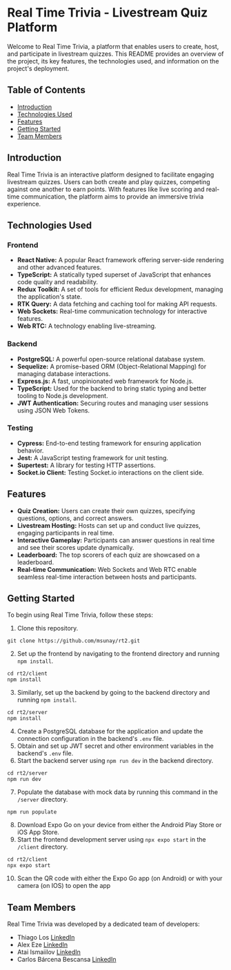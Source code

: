 # Real Time Trivia - Livestream Quiz Platform

Welcome to Real Time Trivia, a platform that enables users to create, host, and participate in livestream quizzes. This README provides an overview of the project, its key features, the technologies used, and information on the project's deployment.

## Table of Contents

- [Introduction](#introduction)
- [Technologies Used](#technologies-used)
- [Features](#features)
- [Getting Started](#getting-started)
- [Team Members](#team-members)

## Introduction

Real Time Trivia is an interactive platform designed to facilitate engaging livestream quizzes. Users can both create and play quizzes, competing against one another to earn points. With features like live scoring and real-time communication, the platform aims to provide an immersive trivia experience.

## Technologies Used

### Frontend

- **React Native:** A popular React framework offering server-side rendering and other advanced features.
- **TypeScript:** A statically typed superset of JavaScript that enhances code quality and readability.
- **Redux Toolkit:** A set of tools for efficient Redux development, managing the application's state.
- **RTK Query:** A data fetching and caching tool for making API requests.
- **Web Sockets:** Real-time communication technology for interactive features.
- **Web RTC:** A technology enabling live-streaming.

### Backend

- **PostgreSQL:** A powerful open-source relational database system.
- **Sequelize:** A promise-based ORM (Object-Relational Mapping) for managing database interactions.
- **Express.js:** A fast, unopinionated web framework for Node.js.
- **TypeScript:** Used for the backend to bring static typing and better tooling to Node.js development.
- **JWT Authentication:** Securing routes and managing user sessions using JSON Web Tokens.

### Testing

- **Cypress:** End-to-end testing framework for ensuring application behavior.
- **Jest:** A JavaScript testing framework for unit testing.
- **Supertest:** A library for testing HTTP assertions.
- **Socket.io Client:** Testing Socket.io interactions on the client side.

## Features

- **Quiz Creation:** Users can create their own quizzes, specifying questions, options, and correct answers.
- **Livestream Hosting:** Hosts can set up and conduct live quizzes, engaging participants in real time.
- **Interactive Gameplay:** Participants can answer questions in real time and see their scores update dynamically.
- **Leaderboard:** The top scorers of each quiz are showcased on a leaderboard.
- **Real-time Communication:** Web Sockets and Web RTC enable seamless real-time interaction between hosts and participants.

## Getting Started

To begin using Real Time Trivia, follow these steps:

1. Clone this repository.

```
git clone https://github.com/msunay/rt2.git
```

2. Set up the frontend by navigating to the frontend directory and running `npm install`.

```
cd rt2/client
npm install
```

3. Similarly, set up the backend by going to the backend directory and running `npm install`.

```
cd rt2/server
npm install
```

4. Create a PostgreSQL database for the application and update the connection configuration in the backend's `.env` file.
5. Obtain and set up JWT secret and other environment variables in the backend's `.env` file.
6. Start the backend server using `npm run dev` in the backend directory.

```
cd rt2/server
npm run dev
```

7. Populate the database with mock data by running this command in the `/server` directory.

```
npm run populate
```
8. Download Expo Go on your device from either the Android Play Store or iOS App Store.
9. Start the frontend development server using `npx expo start` in the `/client` directory.

```
cd rt2/client
npx expo start
```

10. Scan the QR code with either the Expo Go app (on Android) or with your camera (on IOS) to open the app


## Team Members

Real Time Trivia was developed by a dedicated team of developers:

- Thiago Los [LinkedIn](https://www.linkedin.com/in/thiagolos/)
- Alex Eze [LinkedIn](https://www.linkedin.com/in/alex-eze-dev/)
- Atai Ismaiilov [LinkedIn](https://www.linkedin.com/in/atai-ismaiilov-185a0b1a8/)
- Carlos Bárcena Bescansa [LinkedIn](https://www.linkedin.com/in/carlos-b%C3%A1rcena-bescansa-b0768ab3/)
